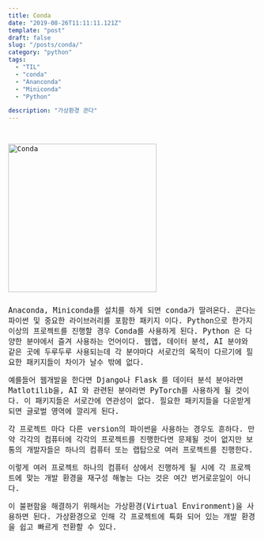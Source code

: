 ```yaml
---
title: Conda
date: "2019-08-26T11:11:11.121Z"
template: "post"
draft: false
slug: "/posts/conda/"
category: "python"
tags:
  - "TIL"
  - "conda"
  - "Ananconda"
  - "Miniconda"
  - "Python"

description: "가상환경 콘다"
---
```

<head>
<style>
  code {
    background-color: #ececec
  }
  p {
    font-size: 15px;
  }
  tr{
    text-align: right;
  }
  sub{
    font-size: 14px;
    vertical-align: middle;
    padding: 0px;
    color: #2680d9;
  }
  li{
    margin: 20px 0px;
    /* list-style: none; */
  }
  strong{
    font-size: 18px;
    vertical-align: middle;
  }
  small{
    color: #808080;
  }
  #rcorners {
    border-radius: 25px;
    border: 2px solid #dd4ecf;
    padding: 20px; 
    width: 200px;
    height: 150px;  
  }
  .rdimg {
    border-radius: 25px;
  }
  img{
    margin-bottom: 10px;
  }
  ol, ul{
    line-height: 25px;
  }
  .alignR{
    text-align: left;
  }
  table{
    font-size: 16px;
    width: 100%;
  }
  table, td, th, tr{
    border: 1px solid #2680d9;
    text-align: left;
    font-size: 14px;
    border-collapse: collapse;
    padding: 15px;
  }
  tr:first-child{
    background-color: #3BAFC9;
    color: white;
  }
  center {
    line-height: 1.5;
  }
  a { 
    text-decoration: none;
  }
  .imageContainer {
    float: left;
  }
  .card{
    border: 1px dotted #2680d9;
    color: #2680d9;
    max-width: 380px;
    padding: 10px 10px;
    border-radius: 15px;
    font-size: 14px;
  }
</style>
</head>
<body>
<link href="https://fonts.googleapis.com/css?family=Nanum+Gothic+Coding&display=swap" rel="stylesheet">
<div style="font-family: 'Nanum Gothic Coding', monospace;">
<img src="/media/conda.png" alt="Conda" vspace="30px" width="300"><br>
<p>
  Anaconda, Miniconda를 설치를 하게 되면 conda가 딸려온다. 콘다는 파이썬 및 중요한 라이브러리를 포함한 패키지 이다.
  Python으로 한가지 이상의 프로젝트를 진행할 경우 Conda를 사용하게 된다.
  Python 은 다양한 분야에서 즐겨 사용하는 언어이다. 웹앱, 데이터 분석, AI 분야와 같은 곳에 두루두루 사용되는데 각 분야마다 서로간의 목적이 다르기에 필요한 패키지들이 차이가 날수 밖에 없다. 

  예를들어 웹개발을 한다면 Django나 Flask 를 데이터 분석 분야라면 Matlotilib을, AI 와 관련된 분야라면 PyTorch를 사용하게 될 것이다. 이 패키지들은 서로간에 연관성이 없다. 필요한 패키지들을 다운받게 되면 글로벌 영역에 깔리게 된다. 

  각 프로젝트 마다 다른 version의 파이썬을 사용하는 경우도 흔하다. 만약 각각의 컴퓨터에 각각의 프로젝트를 진행한다면 문제될 것이 없지만 보통의 개발자들은 하나의 컴퓨터 또는 랩탑으로 여러 프로젝트를 진행한다.
  
  이렇게 여러 프로젝트 하나의 컴퓨터 상에서 진행하게 될 시에 각 프로젝트에 맞는 개발 환경을 재구성 해놓는 다는 것은 여간 번거로운일이 아니다.
  
  이 불편함을 해결하기 위해서는 가상환경(Virtual Environment)을 사용하면 된다. 가상환경으로 인해 각 프로젝트에 특화 되어 있는 개발 환경을 쉽고 빠르게 전환할 수 있다.
</p>